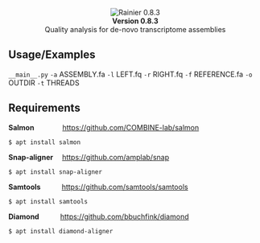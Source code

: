 <p align="center">
<picture><img src="https://i.imgur.com/90OfLkR.png"
     alt="Rainier 0.8.3"/><br></picture>
<b>Version 0.8.3</b><br>
Quality analysis for de-novo transcriptome assemblies</p>

## Usage/Examples

<code>\_\_main\_\_.py</code> <code>-a</code> ASSEMBLY.fa <code>-l</code> LEFT.fq <code>-r</code> RIGHT.fq <code>-f</code> REFERENCE.fa <code>-o</code> OUTDIR <code>-t</code> THREADS

## Requirements
<b>Salmon</b>&emsp;&emsp;&emsp;&emsp;https://github.com/COMBINE-lab/salmon<br>
```
$ apt install salmon
```
<b>Snap-aligner</b>&emsp;&nbsp;https://github.com/amplab/snap<br>
```
$ apt install snap-aligner
```
<b>Samtools</b>&emsp;&emsp;&emsp;https://github.com/samtools/samtools<br>
```
$ apt install samtools
```
<b>Diamond</b>&emsp;&emsp;&emsp;https://github.com/bbuchfink/diamond
```
$ apt install diamond-aligner
```

